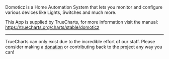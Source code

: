 Domoticz is a Home Automation System that lets you monitor and configure various devices like Lights, Switches and much more.

This App is supplied by TrueCharts, for more information visit the manual: https://truecharts.org/charts/stable/domoticz

---

TrueCharts can only exist due to the incredible effort of our staff.
Please consider making a [donation](https://truecharts.org/docs/about/sponsor) or contributing back to the project any way you can!
